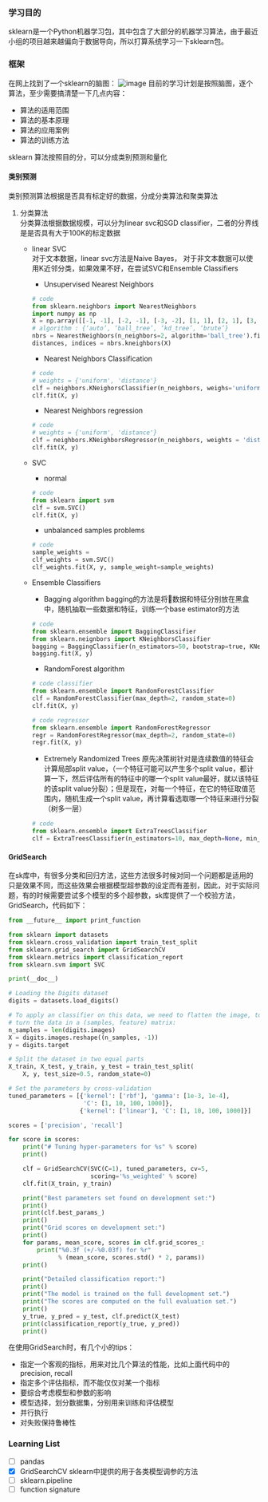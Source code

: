 ### 学习目的
sklearn是一个Python机器学习包，其中包含了大部分的机器学习算法，由于最近小组的项目越来越偏向于数据导向，所以打算系统学习一下sklearn包。

### 框架
在网上找到了一个sklearn的脑图：
![image](http://orxe6lzm4.bkt.clouddn.com/YouDao/1512385626126.png) 
目前的学习计划是按照脑图，逐个算法，至少需要搞清楚一下几点内容：
- 算法的适用范围
- 算法的基本原理
- 算法的应用案例
- 算法的训练方法  

sklearn 算法按照目的分，可以分成类别预测和量化

#### 类别预测
类别预测算法根据是否具有标定好的数据，分成分类算法和聚类算法  
1. 分类算法  
分类算法根据数据规模，可以分为linear svc和SGD classifier，二者的分界线是是否具有大于100K的标定数据
    - linear SVC  
    对于文本数据，linear svc方法是Naive Bayes， 对于非文本数据可以使用K近邻分类，如果效果不好，在尝试SVC和Ensemble Classifiers
        + Unsupervised Nearest Neighbors
        ```python
        # code
        from sklearn.neighbors import NearestNeighbors
        import numpy as np
        X = np.array([[-1, -1], [-2, -1], [-3, -2], [1, 1], [2, 1], [3, 2]])
        # algorithm : {‘auto’, ‘ball_tree’, ‘kd_tree’, ‘brute’}
        nbrs = NearestNeighbors(n_neighbors=2, algorithm='ball_tree').fit(X)
        distances, indices = nbrs.kneighbors(X)
        ```
        + Nearest Neighbors Classification
        ```python
        # code
        # weights = {'uniform', 'distance'}
        clf = neighbors.KNeighorsClassifier(n_neighbors, weighs='uniform')
        clf.fit(X, y)
        ```
        + Nearest Neighbors regression
        ```python
        # code
        # weights = {'uniform', 'distance'}
        clf = neighbors.KNeighborsRegressor(n_neighbors, weights = 'distance')
        clf.fit(X, y)
        ```
    - SVC
        + normal
        ```python
        # code
        from sklearn import svm
        clf = svm.SVC()
        clf.fit(X, y)
        ```

        + unbalanced samples problems
        ```python
        # code
        sample_weights = 
        clf_weights = svm.SVC()
        clf_weights.fit(X, y, sample_weight=sample_weights)
        ```
    
    - Ensemble Classifiers
        + Bagging algorithm
        bagging的方法是将数据和特征分别放在黑盒中，随机抽取一些数据和特征，训练一个base estimator的方法
        ```python
        # code
        from sklearn.ensemble import BaggingClassifier
        from sklearn.neignbors import KNeighborsClassifier
        bagging = BaggingClassifier(n_estimators=50, bootstrap=true, KNerighborsClassifier(), bootstrap_feature=True, max_samples=0.5, max_features=0.5)
        bagging.fit(X, y)
        ```
        + RandomForest algorithm
        ```python
        # code classifier
        from sklearn.ensemble import RandomForestClassifier
        clf = RandomForestClassifier(max_depth=2, random_state=0)
        clf.fit(X, y)
        
        # code regressor
        from sklearn.ensemble import RandomForestRegressor
        regr = RandomForestRegressor(max_depth=2, random_state=0)
        regr.fit(X, y)
        ```
        + Extremely Randomized Trees
        原先决策树针对是连续数值的特征会计算局部split value，（一个特征可能可以产生多个split value，都计算一下，然后评估所有的特征中的哪一个split value最好，就以该特征的该split value分裂）；但是现在，对每一个特征，在它的特征取值范围内，随机生成一个split value，再计算看选取哪一个特征来进行分裂（树多一层）
        ```python
        # code
        from sklearn.ensemble import ExtraTreesClassifier
        clf = ExtraTreesClassifier(n_estimators=10, max_depth=None, min_samples_split=2, random_state=0)
        ```


#### GridSearch
在sk库中，有很多分类和回归方法，这些方法很多时候对同一个问题都是适用的只是效果不同，而这些效果会根据模型超参数的设定而有差别，因此，对于实际问题，有的时候需要尝试多个模型的多个超参数，sk库提供了一个校验方法，GridSearch，代码如下：
```python
from __future__ import print_function

from sklearn import datasets
from sklearn.cross_validation import train_test_split
from sklearn.grid_search import GridSearchCV
from sklearn.metrics import classification_report
from sklearn.svm import SVC

print(__doc__)

# Loading the Digits dataset
digits = datasets.load_digits()

# To apply an classifier on this data, we need to flatten the image, to
# turn the data in a (samples, feature) matrix:
n_samples = len(digits.images)
X = digits.images.reshape((n_samples, -1))
y = digits.target

# Split the dataset in two equal parts
X_train, X_test, y_train, y_test = train_test_split(
    X, y, test_size=0.5, random_state=0)

# Set the parameters by cross-validation
tuned_parameters = [{'kernel': ['rbf'], 'gamma': [1e-3, 1e-4],
                     'C': [1, 10, 100, 1000]},
                    {'kernel': ['linear'], 'C': [1, 10, 100, 1000]}]

scores = ['precision', 'recall']

for score in scores:
    print("# Tuning hyper-parameters for %s" % score)
    print()

    clf = GridSearchCV(SVC(C=1), tuned_parameters, cv=5,
                       scoring='%s_weighted' % score)
    clf.fit(X_train, y_train)

    print("Best parameters set found on development set:")
    print()
    print(clf.best_params_)
    print()
    print("Grid scores on development set:")
    print()
    for params, mean_score, scores in clf.grid_scores_:
        print("%0.3f (+/-%0.03f) for %r"
              % (mean_score, scores.std() * 2, params))
    print()

    print("Detailed classification report:")
    print()
    print("The model is trained on the full development set.")
    print("The scores are computed on the full evaluation set.")
    print()
    y_true, y_pred = y_test, clf.predict(X_test)
    print(classification_report(y_true, y_pred))
    print()
```

在使用GridSearch时，有几个小的tips：  
- 指定一个客观的指标，用来对比几个算法的性能，比如上面代码中的precision, recall  
- 指定多个评估指标，而不能仅仅对某一个指标  
- 要综合考虑模型和参数的影响  
- 模型选择，划分数据集，分别用来训练和评估模型  
- 并行执行  
- 对失败保持鲁棒性  










### Learning List  
- [ ] pandas  
- [x] GridSearchCV sklearn中提供的用于各类模型调参的方法  
- [ ] sklearn.pipeline  
- [ ] function signature  